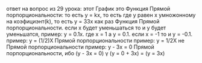 ответ на вопрос из 29 урока: этот График это Функция Прямой порпорциональности: то есть y = kx, то есть где y равен x умножонному на коэфициэнт(k),
то есть y = 33x как раз Функция Прямой порпорциональности. если x будет уменьшаться то и y будет уменьшатся,
пример: y = 0.1x. где x = 1 а y = 0.1. если x = -1 то и y = -0.1.
пример: y = (1/2)X Прямой порпорциональности
пример: y = 1/2X не Прямой порпорциональности
пример: y - 3x = 0 Прямой порпорциональности, ибо (y - 3x = 0) ү (y = 0 + 3x) = (y = 3x)
